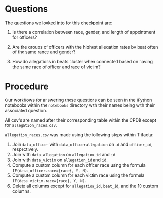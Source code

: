 # Questions

The questions we looked into for this checkpoint are:

1. Is there a correlation between race, gender, and length of appointment for officers?

2. Are the groups of officers with the highest allegation rates by beat often of the same rance and gender?

3. How do allegations in beats cluster when connected based on having the same race of officer and race of victim?

# Procedure

Our workflows for answering these questions can be seen in the IPython notebooks within the `notebooks` directory with their names being with their associated question.

All csv's are named after their corresponding table within the CPDB except for `allegation_races.csv`.

`allegation_races.csv` was made using the following steps within Trifacta:
1. Join `data_officer` with  `data_officerallegation` on `id` and `officer_id`, respectively.
2. Join with `data_allegation` on `allegation_id` and `id`.
3. Join with `data_victim` on `allegation_id` and `id`.
4. Compute a custom column for each officer race using the formula `IF(data_officer.race={race}, Y, N)`.
5. Compute a custom column for each victim race using the formula `IF(data_victim.race={race}, Y, N)`.
6. Delete all columns except for `allegation_id`, `beat_id`, and the 10 custom columns.
